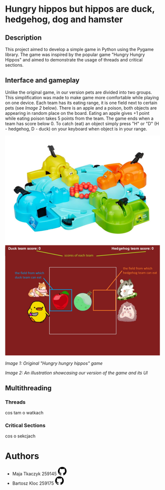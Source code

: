 # Hungry hippos but hippos are duck, hedgehog, dog and hamster

## Description
This project aimed to develop a simple game in Python using the Pygame library. The game was inspired by the popular game "Hungry Hungry Hippos" and aimed to demonstrate the usage of threads and critical sections.

## Interface and gameplay
Unlike the original game, in our version pets are divided into two groups. This simplification was made to make game more comfortable while playing on one device. Each team has its eating range, it is one field next to certain pets (see *Image 2* below). There is an apple and a poison, both objects are appearing in random place on the board. Eating an apple gives +1 point while eating poison takes 5 points from the team. The game ends when a team has score below 0. To catch (eat) an object simply press "H" or "D" (H - hedgehog, D - duck) on your keyboard when object is in your range.

![Image 1](assets/original.jpg) ![Image 2](assets/preview.jpg)

*Image 1: Original "Hungry hungry hippos" game*

*Image 2: An illustration showcasing our version of the game and its UI*

## Multithreading

### Threads
cos tam o watkach

### Critical Sections
cos o sekcjach

# Authors
- Maja Tkaczyk 259145 
    <a href="https://github.com/majatkaczyk">
      <img src="./assets/badge.png" height="28px" width="28px"/>
    </a>
- Bartosz Kloc   259175
    <a href="https://github.com/bartelke">
      <img src="./assets/badge.png" height="28px" width="28px"/>
    </a>

